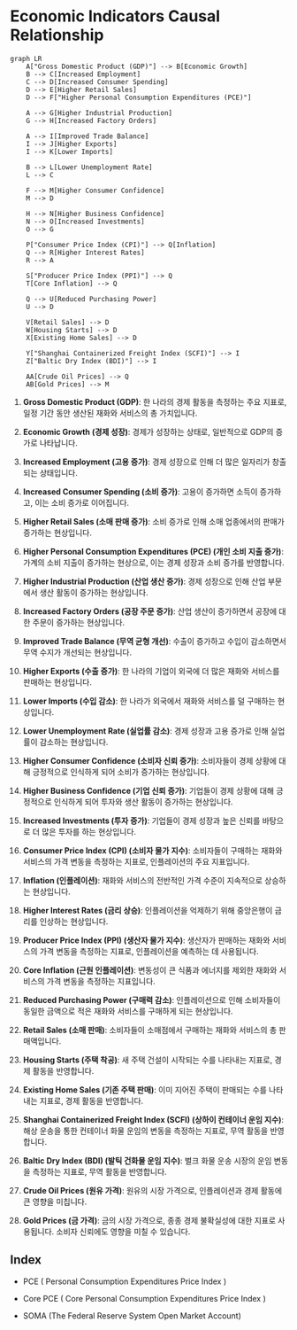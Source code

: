 # Economic Indicators Causal Relationship

```mermaid
graph LR
    A["Gross Domestic Product (GDP)"] --> B[Economic Growth]
    B --> C[Increased Employment]
    C --> D[Increased Consumer Spending]
    D --> E[Higher Retail Sales]
    D --> F["Higher Personal Consumption Expenditures (PCE)"]

    A --> G[Higher Industrial Production]
    G --> H[Increased Factory Orders]

    A --> I[Improved Trade Balance]
    I --> J[Higher Exports]
    I --> K[Lower Imports]

    B --> L[Lower Unemployment Rate]
    L --> C

    F --> M[Higher Consumer Confidence]
    M --> D

    H --> N[Higher Business Confidence]
    N --> O[Increased Investments]
    O --> G

    P["Consumer Price Index (CPI)"] --> Q[Inflation]
    Q --> R[Higher Interest Rates]
    R --> A

    S["Producer Price Index (PPI)"] --> Q
    T[Core Inflation] --> Q

    Q --> U[Reduced Purchasing Power]
    U --> D

    V[Retail Sales] --> D
    W[Housing Starts] --> D
    X[Existing Home Sales] --> D

    Y["Shanghai Containerized Freight Index (SCFI)"] --> I
    Z["Baltic Dry Index (BDI)"] --> I

    AA[Crude Oil Prices] --> Q
    AB[Gold Prices] --> M
```

1. **Gross Domestic Product (GDP)**: 한 나라의 경제 활동을 측정하는 주요 지표로, 일정 기간 동안 생산된 재화와 서비스의 총 가치입니다.

2. **Economic Growth (경제 성장)**: 경제가 성장하는 상태로, 일반적으로 GDP의 증가로 나타납니다.

3. **Increased Employment (고용 증가)**: 경제 성장으로 인해 더 많은 일자리가 창출되는 상태입니다.

4. **Increased Consumer Spending (소비 증가)**: 고용이 증가하면 소득이 증가하고, 이는 소비 증가로 이어집니다.

5. **Higher Retail Sales (소매 판매 증가)**: 소비 증가로 인해 소매 업종에서의 판매가 증가하는 현상입니다.

6. **Higher Personal Consumption Expenditures (PCE) (개인 소비 지출 증가)**: 가계의 소비 지출이 증가하는 현상으로, 이는 경제 성장과 소비 증가를 반영합니다.

7. **Higher Industrial Production (산업 생산 증가)**: 경제 성장으로 인해 산업 부문에서 생산 활동이 증가하는 현상입니다.

8. **Increased Factory Orders (공장 주문 증가)**: 산업 생산이 증가하면서 공장에 대한 주문이 증가하는 현상입니다.

9. **Improved Trade Balance (무역 균형 개선)**: 수출이 증가하고 수입이 감소하면서 무역 수지가 개선되는 현상입니다.

10. **Higher Exports (수출 증가)**: 한 나라의 기업이 외국에 더 많은 재화와 서비스를 판매하는 현상입니다.

11. **Lower Imports (수입 감소)**: 한 나라가 외국에서 재화와 서비스를 덜 구매하는 현상입니다.

12. **Lower Unemployment Rate (실업률 감소)**: 경제 성장과 고용 증가로 인해 실업률이 감소하는 현상입니다.

13. **Higher Consumer Confidence (소비자 신뢰 증가)**: 소비자들이 경제 상황에 대해 긍정적으로 인식하게 되어 소비가 증가하는 현상입니다.

14. **Higher Business Confidence (기업 신뢰 증가)**: 기업들이 경제 상황에 대해 긍정적으로 인식하게 되어 투자와 생산 활동이 증가하는 현상입니다.

15. **Increased Investments (투자 증가)**: 기업들이 경제 성장과 높은 신뢰를 바탕으로 더 많은 투자를 하는 현상입니다.

16. **Consumer Price Index (CPI) (소비자 물가 지수)**: 소비자들이 구매하는 재화와 서비스의 가격 변동을 측정하는 지표로, 인플레이션의 주요 지표입니다.

17. **Inflation (인플레이션)**: 재화와 서비스의 전반적인 가격 수준이 지속적으로 상승하는 현상입니다.

18. **Higher Interest Rates (금리 상승)**: 인플레이션을 억제하기 위해 중앙은행이 금리를 인상하는 현상입니다.

19. **Producer Price Index (PPI) (생산자 물가 지수)**: 생산자가 판매하는 재화와 서비스의 가격 변동을 측정하는 지표로, 인플레이션을 예측하는 데 사용됩니다.

20. **Core Inflation (근원 인플레이션)**: 변동성이 큰 식품과 에너지를 제외한 재화와 서비스의 가격 변동을 측정하는 지표입니다.

21. **Reduced Purchasing Power (구매력 감소)**: 인플레이션으로 인해 소비자들이 동일한 금액으로 적은 재화와 서비스를 구매하게 되는 현상입니다.

22. **Retail Sales (소매 판매)**: 소비자들이 소매점에서 구매하는 재화와 서비스의 총 판매액입니다.

23. **Housing Starts (주택 착공)**: 새 주택 건설이 시작되는 수를 나타내는 지표로, 경제 활동을 반영합니다.

24. **Existing Home Sales (기존 주택 판매)**: 이미 지어진 주택이 판매되는 수를 나타내는 지표로, 경제 활동을 반영합니다.

25. **Shanghai Containerized Freight Index (SCFI) (상하이 컨테이너 운임 지수)**: 해상 운송을 통한 컨테이너 화물 운임의 변동을 측정하는 지표로, 무역 활동을 반영합니다.

26. **Baltic Dry Index (BDI) (발틱 건화물 운임 지수)**: 벌크 화물 운송 시장의 운임 변동을 측정하는 지표로, 무역 활동을 반영합니다.

27. **Crude Oil Prices (원유 가격)**: 원유의 시장 가격으로, 인플레이션과 경제 활동에 큰 영향을 미칩니다.

28. **Gold Prices (금 가격)**: 금의 시장 가격으로, 종종 경제 불확실성에 대한 지표로 사용됩니다. 소비자 신뢰에도 영향을 미칠 수 있습니다.

## Index

- PCE ( Personal Consumption Expenditures Price Index )
- Core PCE ( Core Personal Consumption Expenditures Price Index )

- SOMA (The Federal Reserve System Open Market Account)
